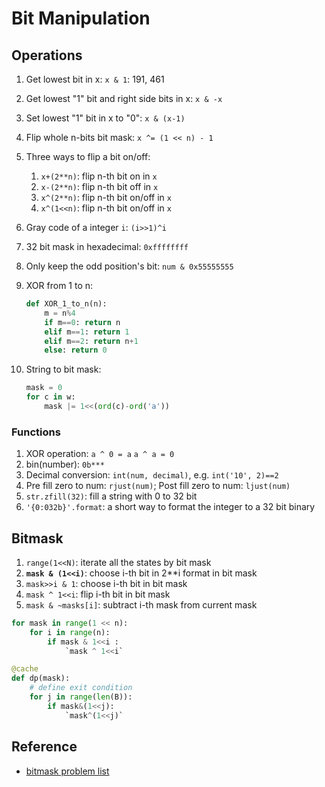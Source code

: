 # Bit Manipulation

## Operations

1. Get lowest bit in x: `x & 1`: 191, 461
2. Get lowest "1" bit and right side bits in x: `x & -x`
3. Set lowest "1" bit in x to "0": `x & (x-1)`
4. Flip whole n-bits bit mask: `x ^= (1 << n) - 1`
5. Three ways to flip a bit on/off:
   1. `x+(2**n)`: flip n-th bit on in `x`
   2. `x-(2**n)`: flip n-th bit off in `x`
   3. `x^(2**n)`: flip n-th bit on/off in `x`
   4. `x^(1<<n)`: flip n-th bit on/off in `x`
6. Gray code of a integer `i`: `(i>>1)^i`
7. 32 bit mask in hexadecimal: `0xffffffff`
8. Only keep the odd position's bit: `num & 0x55555555`
9. XOR from 1 to n: 

    ``` py
    def XOR_1_to_n(n):
        m = n%4
        if m==0: return n
        elif m==1: return 1
        elif m==2: return n+1
        else: return 0
    ```

10. String to bit mask:

    ``` py
    mask = 0
    for c in w:
        mask |= 1<<(ord(c)-ord('a'))
    ```

### Functions

1. XOR operation: `a ^ 0 = a`  `a ^ a = 0`
2. bin(number): `0b***`
3. Decimal conversion: `int(num, decimal)`, e.g. `int('10', 2)==2`
4. Pre fill zero to num: `rjust(num)`; Post fill zero to num: `ljust(num)`
5. `str.zfill(32)`: fill a string with 0 to 32 bit
6. `'{0:032b}'.format`: a short way to format the integer to a 32 bit binary

## Bitmask

1. `range(1<<N)`: iterate all the states by bit mask
2. **`mask & (1<<i)`**: choose i-th bit in 2**i format in bit mask
3. `mask>>i & 1`: choose i-th bit in bit mask
4. `mask ^ 1<<i`: flip i-th bit in bit mask
5. `mask & ~masks[i]`: subtract i-th mask from current mask

``` py
for mask in range(1 << n): 
    for i in range(n):
        if mask & 1<<i :
            `mask ^ 1<<i`

@cache
def dp(mask):
    # define exit condition
    for j in range(len(B)):
        if mask&(1<<j):
            `mask^(1<<j)`
```

## Reference

- [bitmask problem list](https://leetcode.com/discuss/general-discussion/1125779/Dynamic-programming-on-subsets-with-examples-explained)
